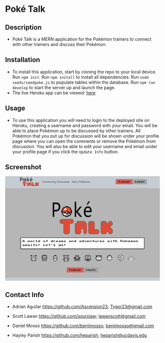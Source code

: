 # Poké Talk

## Description
- Poké Talk is a MERN application for the Pokémon trainers to connect with other trainers and discuss their Pokémon.

## Installation
- To install this application, start by cloning the repo to your local device. Run ```npm init```. Run ```npm install``` to install all dependencies. Run ```node seeds/seedpoke.js``` to populate tables within the database. Run ```npm run develop``` to start the server up and launch the page. 
- The live Heroku app can be viewed: [here](https://ancient-fjord-95576.herokuapp.com/adopt)

## Usage
- To use this application you will need to login to the deployed site on Heroku, creating a username and password with your email. You will be able to place Pokémon up to be discussed by other trainers. All Pokémon that you put up for discussion will be shown under your profile page where you can open the comments or remove the Pokémon from discussion. You will also be able to edit your username and email under your profile page if you click the ```Update Info``` button.

## Screenshot
![alt text](/client/public/assets/screenshot.png)


## Contact Info
- Adrian Aguilar
https://github.com/Ascension23;
Tygor23@gmail.com

- Scott Lawan
https://github.com/sourslaw;
lawanscott@gmail.com

- Daniel Mosso
https://github.com/benjimosso;
benjimosso@gmail.com

- Hayley Parish
https://github.com/heparish;
heparish@ucdavis.edu